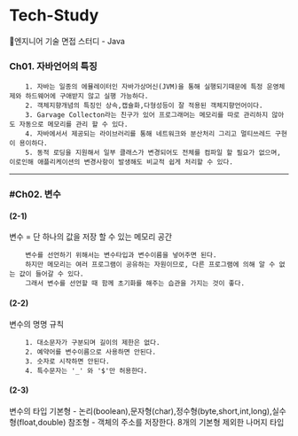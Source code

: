 # Tech-Study
📂엔지니어 기술 면접 스터디 - Java

<h3>Ch01. 자바언어의 특징</h3>

        1. 자바는 일종의 에뮬레이터인 자바가상머신(JVM)을 통해 실행되기때문에 특정 운영체제와 하드웨어에 구애받지 않고 실행 가능하다.
        2. 객체지향개념의 특징인 상속,캡슐화,다형성등이 잘 적용된 객체지향언어이다.
        3. Garvage Collecton라는 친구가 있어 프로그래머는 메모리를 따로 관리하지 않아도 자동으로 메모리를 관리 할 수 있다.
        4. 자바에서서 제공되는 라이브러리를 통해 네트워크와 분산처리 그리고 멀티쓰레드 구현이 용이하다.
        5. 동적 로딩을 지원해서 일부 클래스가 변경되어도 전체를 컴파일 할 필요가 없으며, 이로인해 애플리케이션의 변경사항이 발생해도 비교적 쉽게 처리할 수 있다.

<hr/>
<h3>#Ch02. 변수</h3>

<h4>(2-1)</h4>
변수 = 단 하나의 값을 저장 할 수 있는 메모리 공간

        변수를 선언하기 위해서는 변수타입과 변수이름을 넣어주면 된다.
        하지만 메모리는 여러 프로그램이 공유하는 자원이므로, 다른 프로그램에 의해 알 수 없는 값이 들어갈 수 있다.
        그래서 변수를 선언할 때 함께 초기화를 해주는 습관을 가지는 것이 좋다.

<h4>(2-2)</h4>
변수의 명명 규칙

        1. 대소문자가 구분되며 길이의 제한은 없다.
        2. 예약어를 변수이름으로 사용하면 안된다.
        3. 숫자로 시작하면 안된다.
        4. 특수문자는 '_' 와 '$'만 허용한다.
      
<h4>(2-3)</h4>
변수의 타입
        기본형 - 논리(boolean),문자형(char),정수형(byte,short,int,long),실수형(float,double)
        참조형 - 객체의 주소를 저장한다. 8개의 기본형 제외한 나머지 타입




